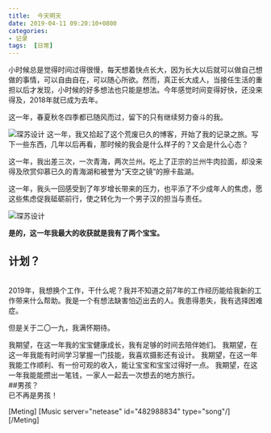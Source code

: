 ```yaml
---
title:  今天明天
date: 2019-04-11 09:20:10+0800
categories:
- 记录
tags:  [日常]
---
```


小时候总是觉得时间过得很慢，每天想着快点长大，因为长大以后就可以做自己想做的事情，可以自由自在，可以随心所欲。然而，真正长大成人，当接任生活的重担以后才发现，小时候的好多想法也只能是想法。今年感觉时间变得好快，还没来得及，2018年就已成为去年。

这一年，春夏秋冬四季都已随风而过，留下的只有继续努力奋斗的我。

<!--more-->

![琛苏设计][1]
这一年，我又拾起了这个荒废已久的博客，开始了我的记录之旅。写下一些东西，几年以后再看，那时候的我会是什么样子的？又会是什么心态？

这一年，我出差三次，一次青海，两次兰州。吃上了正宗的兰州牛肉拉面，却没来得及欣赏仰慕已久的青海湖和被誉为“天空之镜”的擦卡盐湖。

这一年，我头一回感受到了年岁增长带来的压力，也平添了不少成年人的焦虑，愿这些焦虑促我砥砺前行，使之转化为一个男子汉的担当与责任。

![琛苏设计][2]

**是的，这一年我最大的收获就是我有了两个宝宝。**
<br>
## 计划？
<br>2019年，我想换个工作，干什么呢？我并不知道之前7年的工作经历能给我新的工作带来什么帮助。我是一个有想法缺害怕迈出去的人。我患得患失，我有选择困难症。

但是关于二〇一九，我满怀期待。

我期望，在这一年我的宝宝健康成长，我有足够的时间去陪伴她们。
我期望，在这一年我能有时间学习掌握一门技能，我喜欢摄影还有设计。
我期望，在这一年我能工作顺利、有一份可观的收入，能让宝宝和宝宝过得好一点。
我期望，在这一年我能能攒出一笔钱，一家人一起去一次想去的地方旅行。
<br>
##男孩？
<br>已不再是男孩！

[Meting]
[Music server="netease" id="482988834" type="song"/]
[/Meting]


[1]: https://img.010316.xyz/usr/uploads/2019/01/23.png
[2]: https://img.010316.xyz/usr/uploads/2019/01/2238035564.png